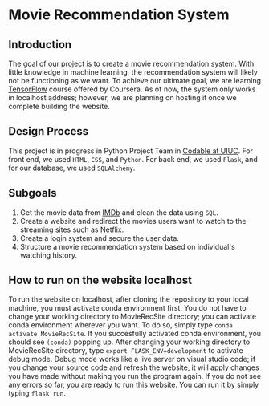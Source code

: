 <h1>Movie Recommendation System</h1>


<h2>Introduction</h2>
The goal of our project is to create a movie recommendation system. With little knowledge in machine learning, the recommendation system will likely not be functioning as we want. To achieve our ultimate goal, we are learning <a href="https://www.coursera.org/professional-certificates/tensorflow-in-practice">TensorFlow</a> course offered by Coursera. As of now, the system only works in localhost address; however, we are planning on hosting it once we complete building the website.


<h2>Design Process</h2>
This project is in progress in Python Project Team in <a href="illinois.campuslabs.com/engage/organization/codable">Codable at UIUC</a>. For front end, we used <code>HTML</code>, <code>CSS</code>, and <code>Python</code>. For back end, we used <code>Flask</code>, and for our database, we used <code>SQLAlchemy</code>.  

<h2>Subgoals</h2>
<ol>
  <li>Get the movie data from <a href="https://datasets.imdbws.com/">IMDb</a> and clean the data using <code>SQL</code>.</li>
  <li>Create a website and redirect the movies users want to watch to the streaming sites such as Netflix.</li>
  <li>Create a login system and secure the user data.</li>
  <li>Structure a movie recommendation system based on individual's watching history.</li>
 </ol>

<h2>How to run on the website localhost</h2>
<p>To run the website on localhost, after cloning the repository to your local machine, you must activate conda environment first. You do not have to change your working directory to MovieRecSite directory; you can activate conda environment wherever you want. To do so, simply type <code>conda activate MovieRecSite</code>. If you succesfully activated conda environment, you should see <code>(conda)</code> popping up. After changing your working directory to MovieRecSite directory, type <code>export FLASK_ENV=development</code> to activate debug mode. Debug mode works like a live server on visual studio code; if you change your source code and refresh the website, it will apply changes you have made without making you run the program again. If you do not see any errors so far, you are ready to run this website. You can run it by simply typing <code>flask run</code>.
